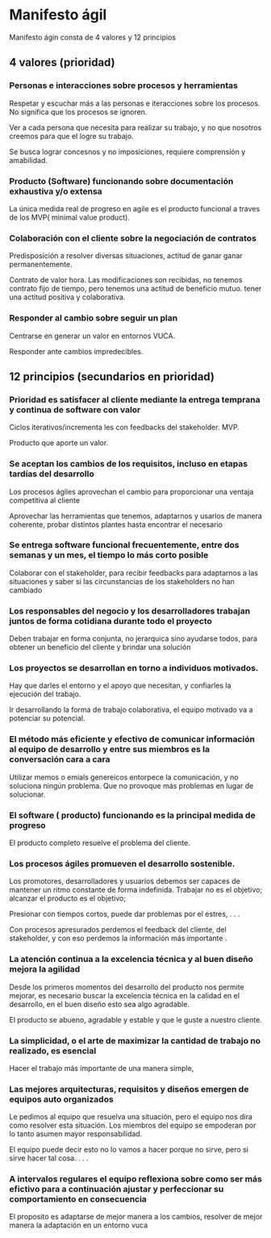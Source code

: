 # Manifesto ágil 
Manifesto ágin consta de 4 valores y 12 principios 

## 4 valores (prioridad)

### Personas e interacciones sobre procesos y herramientas 

Respetar y escuchar más a las personas e iteracciones sobre los procesos. No significa que los procesos se ignoren. 

Ver a cada persona que necesita para realizar su trabajo, y no que nosotros creemos para que el logre su trabajo. 

Se busca lograr concesnos y no imposiciones, requiere comprensión y amabilidad. 

### Producto (Software) funcionando sobre documentación exhaustiva y/o extensa

La única medida real de progreso en agile es el producto funcional a traves de los MVP( minimal value product). 

### Colaboración con el cliente sobre la negociación de contratos

Predisposición a resolver diversas situaciones, actitud de ganar ganar permanentemente. 

Contrato de valor hora. Las modificaciones son recibidas, no tenemos contrato fijo de tiempo, pero tenemos una actitud de beneficio mutuo. tener una actitud positiva y colaborativa. 

### Responder al cambio sobre seguir un plan

Centrarse en generar un valor en entornos VUCA. 

Responder ante cambios impredecibles.   




## 12 principios (secundarios en prioridad)

### Prioridad es satisfacer al cliente mediante la entrega temprana y continua de software con valor 

Ciclos iterativos/incrementa les con feedbacks del stakeholder. MVP. 

Producto que aporte un valor. 

### Se aceptan los cambios de los requisitos, incluso en etapas tardías del desarrollo 

Los procesos ágiles aprovechan el cambio para proporcionar una ventaja competitiva al cliente 

Aprovechar las herramientas que tenemos, adaptarnos y usarlos de manera coherente, probar distintos plantes hasta encontrar el necesario 

### Se entrega software funcional frecuentemente, entre dos semanas y un mes, el tiempo lo más corto posible 


Colaborar con el stakeholder, para recibir feedbacks para adaptarnos a las situaciones y saber si las circunstancias de los stakeholders no han cambiado 


### Los responsables del negocio y los desarrolladores trabajan juntos de forma cotidiana durante todo el proyecto 

Deben trabajar en forma conjunta, no jerarquica sino ayudarse todos, para obtener un beneficio del cliente y brindar una solución 

### Los proyectos se desarrollan en torno a individuos motivados. 

Hay que darles el entorno y el apoyo que necesitan, y confiarles la ejecución del trabajo. 

Ir desarrollando la forma de trabajo colaborativa, el equipo motivado va a potenciar su potencial. 

### El método más eficiente y efectivo de comunicar información al equipo de desarrollo y entre sus miembros es la conversación cara a cara

Utilizar memos o emials genereicos entorpece la comunicación, y no soluciona ningún problema. Que no provoque más problemas en lugar de solucionar. 

### El software ( producto) funcionando es la principal medida de progreso 

El producto completo resuelve el problema del cliente. 

### Los procesos ágiles promueven el desarrollo sostenible. 

Los promotores, desarrolladores y usuarios debemos ser capaces de mantener un ritmo constante de forma indefinida. Trabajar no es el objetivo; alcanzar el producto es el objetivo; 

Presionar con tiempos cortos, puede dar problemas por el estres, . . . 

Con procesos apresurados perdemos el feedback del cliente, del stakeholder, y con eso perdemos la información más importante . 

### La atención continua a la excelencia técnica y al buen diseño mejora la agilidad 

Desde los primeros momentos del desarrollo del producto nos permite mejorar, es necesario buscar la excelencia técnica en la calidad en el desarrollo, en el buen diseño esto sea algo agradable. 

El producto se abueno, agradable y estable y que le guste a nuestro cliente. 


### La simplicidad, o el arte de maximizar la cantidad de trabajo no realizado, es esencial 

Hacer el trabajo más importante de una manera simple, 


### Las mejores arquitecturas, requisitos y diseños emergen de equipos auto organizados

Le pedimos al equipo que resuelva una situación, pero el equipo nos dira como resolver esta situación. Los miembros del equipo se empoderan por lo tanto asumen mayor responsabilidad. 

El equipo puede decir esto no lo vamos a hacer porque no sirve, pero si sirve hacer tal cosa.  . . .

### A intervalos regulares el equipo reflexiona sobre como ser más efictivo para a continuación ajustar y perfeccionar su comportamiento en consecuencia 

El proposito es adaptarse de mejor manera a los cambios, resolver de mejor manera la adaptación en un entorno vuca 